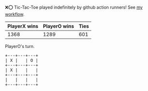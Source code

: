 :x::o: Tic-Tac-Toe played indefinitely by github action runners! See [my workflow](.github/workflows/play.yaml).

|PlayerX wins|PlayerO wins|Ties|
|-|-|-|
|1368|1289|601|

PlayerO's turn.

<pre>
+---+---+---+
| X |   | O |
+---+---+---+
| X |   |   |
+---+---+---+
|   |   |   |
+---+---+---+
</pre>